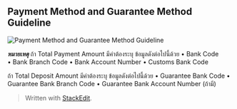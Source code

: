 ## Payment Method and Guarantee Method Guideline

![Payment Method and Guarantee Method Guideline](https://github.com/yosarawut/WorkingArea/raw/master/KnowledgeCenter/img/Payment-Method.png)

**_หมายเหตุ_**
ถ้า Total Payment Amount  มีค่าต้องระบุ ข้อมูลดังต่อไปนี้ด้วย
	•	Bank Code	
	•	Bank Branch Code
	•	Bank Account Number
	•	Customs Bank Code
	
ถ้า Total Deposit Amount มีค่าต้องระบุ ข้อมูลดังต่อไปนี้ด้วย
	•	Guarantee Bank Code
	•	Guarantee Bank Branch Code
	•	Guarantee Bank Account Number (ถ้ามี)





> Written with [StackEdit](https://stackedit.io/).
<!--stackedit_data:
eyJoaXN0b3J5IjpbLTk3MTAzNTA1MSw0Mzk4NzQzNDldfQ==
-->